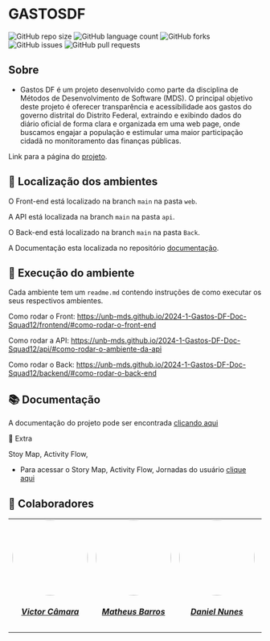 # GASTOSDF

![GitHub repo size](https://img.shields.io/github/repo-size/unb-mds/Gastos-DF-Squad12?style=for-the-badge)
![GitHub language count](https://img.shields.io/github/languages/count/unb-mds/Gastos-DF-Squad12?style=for-the-badge)
![GitHub forks](https://img.shields.io/github/forks/unb-mds/Gastos-DF-Squad12?style=for-the-badge)
![GitHub issues](https://img.shields.io/github/issues/unb-mds/Gastos-DF-Squad12?style=for-the-badge)
![GitHub pull requests](https://img.shields.io/github/issues-pr/unb-mds/Gastos-DF-Squad12?style=for-the-badge)

## Sobre

- Gastos DF é um projeto desenvolvido como parte da disciplina de Métodos de Desenvolvimento de Software (MDS). O principal objetivo deste projeto é oferecer transparência e acessibilidade aos gastos do governo distrital do Distrito Federal, extraindo e exibindo dados do diário oficial de forma clara e organizada em uma web page, onde buscamos engajar a população e estimular uma maior participação cidadã no monitoramento das finanças públicas.

Link para a página do <a href="https://unb-mds.github.io/Gastos-DF-Squad12/web/index.html">projeto</a>.

## 🔎 Localização dos ambientes 

O Front-end está localizado na branch `main` na pasta `web`.

A API está localizada na branch `main` na pasta `api`.

O Back-end está localizado na branch `main` na pasta `Back`.

A Documentação esta localizada no repositório <a href="https://github.com/unb-mds/2024-1-Gastos-DF-Doc-Squad12">documentação</a>.

## 🚀 Execução do ambiente

Cada ambiente tem um `readme.md` contendo instruções de como executar os seus respectivos ambientes.

Como rodar o Front: https://unb-mds.github.io/2024-1-Gastos-DF-Doc-Squad12/frontend/#como-rodar-o-front-end

Como rodar a API: https://unb-mds.github.io/2024-1-Gastos-DF-Doc-Squad12/api/#como-rodar-o-ambiente-da-api

Como rodar o Back: https://unb-mds.github.io/2024-1-Gastos-DF-Doc-Squad12/backend/#como-rodar-o-back-end

## 📚 Documentação

A documentação do projeto pode ser encontrada <a href="https://unb-mds.github.io/2024-1-Gastos-DF-Doc-Squad12/">clicando aqui</a>

📎 Extra

Stoy Map, Activity Flow,

- Para acessar o Story Map, Activity Flow, Jornadas do usuário <a href="https://miro.com/app/board/uXjVKSnWUPs=/?share_link_id=11173740909">clique aqui</a>

## 🤝 Colaboradores

<center>
<table style="margin-left: auto; margin-right: auto;">
    <tr>
        <td align="center">
            <a href="https://github.com/victorcamaraa">
                <img style="border-radius: 50%;" src="https://avatars.githubusercontent.com/u/143553798?v=4" width="150px;"/>
                <h5 class="text-center">Victor Câmara</h5>
            </a>
        </td>
        <td align="center">
            <a href="https://github.com/Ninja-Haiyai">
                <img style="border-radius: 50%;" src="https://avatars.githubusercontent.com/u/73038704?v=4" width="150px;"/>
                <h5 class="text-center">Matheus Barros</h5>
            </a>
        </td>
        <td align="center">
            <a href="https://github.com/DanNunes777">
                <img style="border-radius: 50%;" src="https://avatars.githubusercontent.com/u/101228207?v=4" width="150px;"/>
                <h5 class="text-center">Daniel Nunes</h5>
            </a>
        </td>
        <td align="center">
            <a href="https://github.com/Vini47">
                <img style="border-radius: 50%;" src="https://avatars.githubusercontent.com/u/79549264?v=4" width="150px;"/>
                <h5 class="text-center">Vinicius Castelo</h5>
            </a>
        </td>
          <td align="center">
            <a href="https://github.com/Dodeglinhass">
                <img style="border-radius: 50%;" src="https://avatars.githubusercontent.com/u/108148904?v=4" width="150px;"/>
                <h5 class="text-center">Douglas Wilson</h5>
            </a>
</table>
</center>
